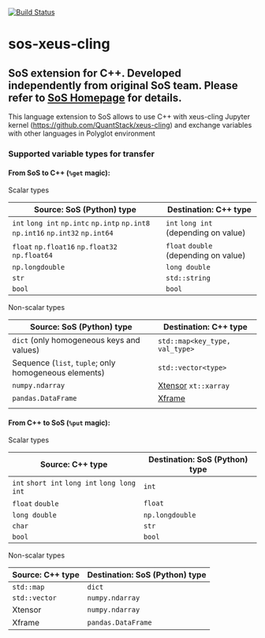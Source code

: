 [![Build Status](https://travis-ci.org/ktaletsk/sos-xeus-cling.svg?branch=dev)](https://travis-ci.org/ktaletsk/sos-xeus-cling)
# sos-xeus-cling
## SoS extension for C++. Developed independently from original SoS team. Please refer to [SoS Homepage](http://vatlab.github.io/SoS/) for details.

This language extension to SoS allows to use C++ with xeus-cling Jupyter kernel (https://github.com/QuantStack/xeus-cling) and exchange variables with other languages in Polyglot environment

### Supported variable types for transfer

#### From SoS to C++ (`%get` magic):

Scalar types

| Source: SoS (Python) type                                                       | Destination: C++ type                  |
|---------------------------------------------------------------------------------|----------------------------------------|
| `int` `long int` `np.intc` `np.intp` `np.int8` `np.int16` `np.int32` `np.int64` | `int` `long int` (depending on value)  |
| `float` `np.float16` `np.float32` `np.float64`                                  | `float` `double`  (depending on value) |
| `np.longdouble`                                                                 | `long double`                          |
| `str`                                                                           | `std::string`                          |
| `bool`                                                                          | `bool`                                 |

Non-scalar types

| Source: SoS (Python) type                             | Destination: C++ type          |
|-------------------------------------------------------|--------------------------------|
| `dict` (only homogeneous keys and values)             | `std::map<key_type, val_type>` |
| Sequence (`list`, `tuple`; only homogeneous elements) | `std::vector<type>`            |
| `numpy.ndarray`                                       | [Xtensor](https://github.com/QuantStack/xtensor) `xt::xarray`           |
| `pandas.DataFrame`                                    | [Xframe](https://github.com/QuantStack/xframe)                         |
|                                                       |                                |

#### From C++ to SoS (`%put` magic):

Scalar types

| Source: C++ type                             | Destination: SoS (Python) type |
|----------------------------------------------|--------------------------------|
| `int` `short int` `long int` `long long int` | `int`                          |
| `float` `double`                             | `float`                        |
| `long double`                                | `np.longdouble`                |
| `char`                                       | `str`                          |
| `bool`                                       | `bool`                         |

Non-scalar types

| Source: C++ type | Destination: SoS (Python) type |
|------------------|--------------------------------|
| `std::map`     | `dict`                         |
| `std::vector`  | `numpy.ndarray`                |
| Xtensor          | `numpy.ndarray`                |
| Xframe         | `pandas.DataFrame`             |
